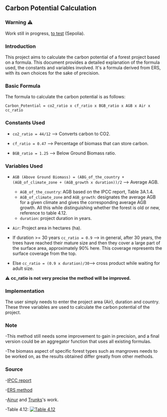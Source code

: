 ## Carbon Potential Calculation

### Warning ⚠️

Work still in progress, [to test](https://sepolia.starkscan.co/contract/0x07fa33d1e9eeb01f62337106698673550b10a284b81948691547cd444b6c6376#read-write-contract-sub-write) (Sepolia).


### Introduction
This project aims to calculate the carbon potential of a forest project based on a formula. This document provides a detailed explanation of the formula used, the constants and variables involved. It's a formula derived from ERS, with its own choices for the sake of precision.


### Basic Formula
The formula to calculate the carbon potential is as follows:

```Carbon_Potential = co2_ratio x cf_ratio x BGB_ratio x AGB x Air x cc_ratio```


### Constants Used
- ```co2_ratio = 44/12``` --> Converts carbon to CO2.
  
- ```cf_ratio = 0.47``` --> Percentage of biomass that can store carbon.
  
- ```BGB_ratio = 1.25``` --> Below Ground Biomass ratio.


### Variables Used
- ```AGB (Above Ground Biomass) = (ABG_of_the_country + (AGB_of_climate_zone + (AGB_growth x duration))/2``` --> Average AGB.

  - ```AGB_of_the_country```: AGB based on the IPCC report, Table 3A.1.4.
  - ```AGB_of_climate_zone``` and ```AGB_growth```: designates the average AGB for a given climate and gives the corresponding average AGB growth. All this while distinguishing whether the forest is old or new, reference to table 4.12.
  - ```duration```: project duration in years.
  
- ```Air```: Project area in hectares (ha).

-  If duration >= 30 years ```cc_ratio = 0.9``` --> in general, after 30 years, the trees have reached their mature size and then they cover a large part of the surface area, approximately 90% here. This coverage represents the surface coverage from the top.
-  Else ```cc_ratio = (0.9 x duration)/30```--> cross product while waiting for adult size.

⚠️ **cc_ratio is not very precise the method will be improved.**


### Implementation
The user simply needs to enter the project area (Air), duration and country. These three variables are used to calculate the carbon potential of the project.

### Note
-This method still needs some improvement to gain in precision, and a final version could be an aggregator function that uses all existing formulas.

-The biomass aspect of specific forest types such as mangroves needs to be worked on, as the results obtained differ greatly from other methods.

### Source
-[IPCC report](https://www.ipcc.ch/site/assets/uploads/2018/03/GPG_LULUCF_FULLEN.pdf)

-[ERS method](https://docs.ers.org/standard1.0/m001-quantification-methodology-for-terrestrial-forests.pdf)

-[Ainur](https://github.com/julienbrs) and [Trunks](https://github.com/tekkac)'s work. 

-Table 4.12:
[![Table 4.12](https://github.com/axelizsak/carbon_potential_estimator/assets/98711930/cda8d9f3-8ab4-44b0-bdf8-884d0ab06975)](https://github.com/axelizsak/carbon_potential_estimator/assets/98711930/cda8d9f3-8ab4-44b0-bdf8-884d0ab06975)

